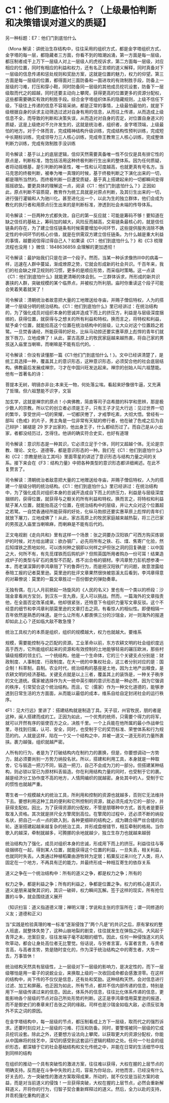 # C1：他们到底怕什么？（上级最怕判断和决策错误对道义的质疑】

另一种标题：E7：他们门到底怕什么

（Mona 解读：讲统治生存结构中，往往采用的组织方式，都是金字塔组织方式，金字塔的每一层，都隐藏者三方面，你看不到的暗潮凶涌，第一方面是每一层级，都压制者成干上万下一层级人对上一层级人的虎视诉求，第二方面每一层级，对应相应的位置，同时有相应的利益和权力，还有名正言顺的道义解释，同时真备对下一层级的信息传递和惩处规则和奖励方案，这就是位置的魅力，权力的仰望。第三方面是每一层级的位置，都得面对三面防备和一面进攻的有效制胜手段，防备上一层级的刁难，打压和穿小鞋，同时防备同一层级的其他成员挖坑设套，防备下一层级取而代之的超越，同时还要主动向上攀爬，获得更高的位置更多的资源分配权，这些都需要确实有效的制胜手段。综合金字塔组织体系的隐藏规则，上级不信任下级，下级往上传递的信息不容易采纳，都是正常的事情，上级最怕最怕的，就是下级根据自身的诉求主动筛选过滤对自身有用的信息，从而往上传递，从而造成上级信息不全，而导致的判断和决策失误，从而造对对自身的否定，对位置自身道义的质疑，这是上级绝对不允许发生的，这就是统治者，组织者，金字塔顶端，上级最怕的地方。对于个体而言，完成精神结构升级训练，完成结构性预判训练，完成短中长期标训练，完成领导力三人核心训练，完成帝王教育三人核心训练，完成整体判断力训练，完成有效制胜手没训练

司令解读：基于以上的底层逻辑，信仰天然需要真备唯一性不仅仅是具有排它性的原点是，判断标准，饱包括活用这种终极判断行生出来的整体系。因为任何质疑，者将动摇根基，是引判断的神圣性，唯一性和认可度越高，也就更真有号名方。当马克思的终极判断，被奉为唯一真理的时候，基于终极判断之下演化出来的一切，都是理所当然的。而终极判断一巨遭受质疑，基于真上搭建起来的一切都瞬间变得摇摇欲坠。要更具体的理解这一点，阅读《C1：他们门到底怕什么？》正因如此，原点判断不容质窥，教育作为统工具就是对原点判断，及其衍生出来的一切，进行强行灌输和人为驰川化。甚至进化出一个，以此为生的独立群体，他们会成为教化的执行者和用原点衍生出来的是判断标准，渗透到社会未端的传导体系。

司令解读：一巨两种方式都失效，自已的第一反应就：可能是筹码不够！要知道在缺之信任的基础上，筹码加的越大，风险反而越高，交易链条最核心的，就是信任链条的存在，为了建立信任链条有时候需要增加中间环节，这些提供服务消除不确定性的中间环节的核心价值，就是在供需双方建立信任链条。为什么越是重大利益的事情，越要阅信得过得自己人？如果读《C1：他们到底怕什么？》和《C3 梳理流程也没用！》微信：1848636859.会理解的更加透彻！

可令解读：最护始我们只是在讲一个段子。然而，当某一种诉求像热Ⅲ中的病毒一样，迅速在人群中蔓延，渐成燎原之势，它就会形成新的社会共识。千百年来，我们的社会缺之捍卫规则的习惯，更多的是顺应形势，而采临时策略。这一点读《C1：他们到底怕什么》就能更清晰的体会到。一三群体诉求，所形成的新共识裹挟的人群，突破规模的某个临界点，并被权力所利朋。庙时你重读这个段子可能会笑着笑着就哭了！

司令解读：清朝统治者故意把大量的工地赠送给寺庙，并赐子僧侣特权，人为的搭建一个层级分明的统治结构。《C1：他们到底怕什么》里已经讲过：在统治结构的，为了强化成员对组织本身的思诚并造成下而上的挤压方，利益是与层级深度捆绑的，获得位置，就获得与之想关的所有利益和特权。换而言之，将特权和利益，赋予桌个位置，就能拾高这个位置在统治结构中的层级，让大众对这个位置趋之若鹭。一旦焚香诵经，所能获得的好处，比纵马动掠还要实惠草原上彪悍的青年们就放下唇刀，立地成佛了！从此，蒙古高原上的牧民家庭越来越热衷，将自己家的男孩送入庙里当喇嘛，而喇嘛是不能有后代的。.

可令解读：你没有读懂那一篇《C1:他们门到底怕什么！》。文中已经讲清楚了，是统工具选择一种，覆盖其上的意识形态，这种意识形态，必须契合他的社会底层结构。佛教最后发展成禅宗，刁才在中国兴旺发达起来。禅宗的创始人叫六祖慧能。他有一首著名的诗：

菩提本无树，明镜亦非台;本来无一物，何处落尘埃。看起来好像很牛逼，又充满了哲理。但六祖慧能不识字，文盲

加玄学，这就是禅宗的原点！小爽佛教，简直等司子店希腊的科学和思辨，那是极少数人的宗教。所以它的创立者必须是王子，只有王子才见大行远：见过世界一切的繁华，享受世间一切的荣耀，一切都厌倦了，才戒荸吃素，大彻大悟。曾经有一部叫《色戒》的片子，男主角是一位非常有天赋的修行者，他在破了色戒之后为自己辩护：娣褪是 29 岁才出家的，他出身王子，什么都经历过了。而自己是从小出家，者都没经历过，怎得住。他讲的确实符合史实，也好有道理

司令解读：意识形态是一种其识，它必须立足于个体，同时又超越个体。无论是宗教、理论、文化、道德等，都是意识形态的一种。我们在《C1：他们到底怕什么》和《C2：宗教是统治工其吗》里面零星的讲述了意识形态与结构力量之间的关系。接下来会在《F3：结构力量》中把各种类型的意识形态都详细阐述。在此不复赘言了。

司令解读：清朝统治者敌意把大量的工地赠送给寺庙，并赐子僧侣特权，人为的搭建一个层级分明的统治结构。《C1：他们到底怕什么》里已经讲过：在统治结构中，为了强化成员对组织本身的总诚开造成自下而上的挤压力，利益是与层级深度捆绑的，获得位置，就获得与之橱关的所有利益和特权。换而言之，将特权和利益赋子某人位置，就能抬高这个位置，在统治结构中的层级，并让大众对这个位置超之若鹭。一自焚香通经所能获得的好处，化纵马勃掠还要实惠草原上彪悍的青年们就放下屠刀，立地成佛了！从此，家古高原上的牧民家庭越来越热裂，将三己已家的男孩送入庙里当喇嘛麻，而喇麻是不能有后代的。

正文电视剧《走向共和》里有这样一个场景：张之洞要办汉阳铁广可西方购买炼钢炉的时候，对方给出建议：欲办钢厂，必先将所有之铁、石、煤、焦寄广化验，然后知煤铁之质地如何，可以炼何种之钢即以何样之炉但张之洞的回复确是：以中国之大，何所不有，有先觅煤铁而后购机炉？但照英国所用者购办一份可耳！结果造成炉子的类型与矿石的类型不匹配，炼不出合格的钢材。李鸿章势力彭机想参凑一本，而老谋深算的李鸿章阻了下的鲁莽行为，而是把汉阳铁广的问题，故意泄露给泰陪工报的记者莫里逊。莫里逊的批评文章果然很快被慈溪太后看到，李鸿章得意的对幕僚说：莫里的一篇文章胜过一百份御史的弹劾奏章。

无独有偶，在儿人月前掀起一场旋风的《人民的名义》里也有一个类以的桥段：沙瑞金拿看尚方宝剑，到汉东一言九鼎，无人可以挑战。然而，一篇海外的文章指责他，在全面否定改革成果。他却很紧张，还特意下令组织力量写文章反驳。这个不经意的细节和李鸿章利朋莫里逊的文章打击之洞，有看惊人的相似性。即便相隔一百年依然是熟悉的味道。是什么让所有人都畏惧三分的沙瑞金，对一则海外的报道却如此上心？还如临大敌不敢急慢？

统治工具权力的本质是组织，组织的规模越大，权力也就越大。要维系

规模，需要能控制与之匹配的资源。工业革命以前，东方农耕文明的社会组织度远高于西方，它所能组织起来的资源和有效控制的土地能够轻易的碾压欧洲，那些村镇级规模的领主们。一个统结构，他是一个生命体，它的三个关键支点分别是：财政制度、人事制度、行政制度。在大一统的中集权社会，这三者分别对应的是：国企制！科萃制，县制。农业时代，统治结构的基座是土地，因为土地产出粮食，是农耕文明的经济基础。关键支点就是以上三者，覆盖其上的装饰是，一种关子秩序的文化道统。儒家被选择作为大一统中英引朝的意识形态是一种必然，因为它强调的秩序，引常契合这个统治结构。而且，它（儒家）作为一种文化道德的，能够渗透到日常生活的方方面面，从而能以最低的成本，维系自给自定封闭社会的运行秩序。

《F1：见大行远》里讲了：搭建结构就是制造丁具。天子驭，州官牧民，朋的者是这种，闽人搭建而成的工。正因为如此，一个优秀的统师，只需要个得力的将军，就可以开然有序的驱使百方之众，决胜千里。一个上兵能在他所属的最小作战单位里，寻找到归属，认可、安全，同时，也受制于它的奖罚标准、荣誉体系和行为规范的约。人就是这样，陷在一个又一个结构之中，并被一道又一道无形的力量所裹挟。裹力越强，组织就越严密。

人所有的行为，者是为了打破结构内在制约力的裹换，但是，你要想调动一方势力，就必须要尚别一方势力纳投名状。所以，搭建和利用工具，本身就是一种取舍，它与锻造一把刀不同，锻造一把刀，自己不会成为刀的一部分。但搭建某种结构，则必锁以官已为原材料丢锻造。你在利用结构力量的同时，也受制于它的裹。越是经济分工协作度不高的地方，人情网编织的就越密。身处其中的人，受制于它的惯性也就越严重。

寄生者一个规模越大的统治工具，所利用和控制的资源也就越多，否则它无法维持下去。要想利用这种工具的便利和它所控制的资源，就必须先成为它的一部分，并获得支配权。因比，为了获得资源的分配权，不管是朋哪种中方式，首先者是要获取准入资格。其次就是拼尺全方擎爬到高位。在擎爬的过程中，还必须不断的纳投名状，把自己一点一点的欧入到，各种更细碎的结构之，成为耦合得严丝合缝的齿轮。逐渐搭建起越来越复杂的统治工具，并形成盘根错节，相互牵制的格局。当你歌入的越深，牵制就越多，可腾挪的余地就越少，独立生存力也就越来越弱

统治结构为了强化，成员对组织本身的忠诚，形成用下而上的挤压。利益往往与等级捆绑在一起，得到某人位置，就能获得这个位置的利益，一旦失丢，相关利益，也就同时失丢。人类通过种植稻粟由游牧转为定居；稻粟反过来川化了人类，将人固定在一个地方，不再具有迁的能力，并最终形成一种相互寄生的依存关系

道义之争在一个统治结构中：所有的道义之争，都是权力之争；所有的

权力之争，都是利益之争；所有的利益之，争都是位置之争。权力的核心是其识，道义是朋来凝聚其识的，其识一破碎，权力瞬间瓦解。签于这样的现实，所有抢位置的斗争，就会围绕道义展开

（知识扫盲：道义指道德义理；禅明义理；学说和主张的宗盲所在；谓一同修道的义友；道德和正义)

当“实践是检验真理的唯一标准“逐渐侵蚀了”两个凡是“的共识之后，原有掌权的整人班底，就整体失势了，这种山崩地裂的剧变，往往就发生在弹指之间。大风起于青萍之未，沧案巨变，往往发端子毫不起眼的细节。因此，任何一种侵蚀道义的风吹草动，都会让身处高位者无比警觉。俗话说，与穷者言富，与富者言贵，与贵者言高，与高者言势，势是随时变化的，作为深于统治结构之中的寄生者，大势一去，万事皆休！

统治结构天然具有层级性，上一层级对下一层级的影响力，是决定性的，而下一层级哪怕是用一辈子的说蜕业业，来换取上级的一次收回成命都会感激涝零。在这样的结构中，尚下传的不仅仅是信息，还有处和奖励。这种结构天然，会对信息进行过滤、加工和屏蔽。也正因为如此，所有节点，都并不信内部传递的信息，特别是用下一层级传递过来的信息。因此，体系外的信息，往往比化体系传递的信息，更能影响各个层级的节点对自己所处形势的判断。这正是李鸿章借用莫里逊的报道，而不是御史们的奏章来打击张之洞的缘敌。司样也是沙瑞金如临大敌，必须反驳海外不实之词的原因。

在金字塔结构中，每一层级的节点，都压制看成上方下一层级，取而代之的强烈诉求。还要时刻应对上一层级的刁难、打压和防备。同时，要警惕被同一层级的它成员挖坑设套。除此之外，还要想方设法向上攀爬，以获取更大的资源分配权，你能从中国麻将的技艺中，深切的感受到这套运行逻辑的精妙之处。任何一个社会的组织形态，都深植于它的社会基础结构和文化传统之中，并能在日常的生活细节中找到同样的结构

在组织的推动一个具有突破性的激进方案，往往难以获得，大权在握的上层节点的明确支持。反而是在斗争中失败的上司，容易为你站台。对他而言，已经没有什么好关去的，方一突破性的激进方案取得成果，所动的，就不仅仅是当前方案的收益，而是对当前道义的侵蚀！一旦获得突破，大权在握的上层节点，必然会重新解释道义，开将你的行为，归智子契合重新辉释过的道义。然后，全力以赴的支持，并乖机强化重构的道义